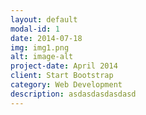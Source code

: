 ```yaml
---
layout: default
modal-id: 1
date: 2014-07-18
img: img1.png
alt: image-alt
project-date: April 2014
client: Start Bootstrap
category: Web Development
description: asdasdasdasdasd
---
```

